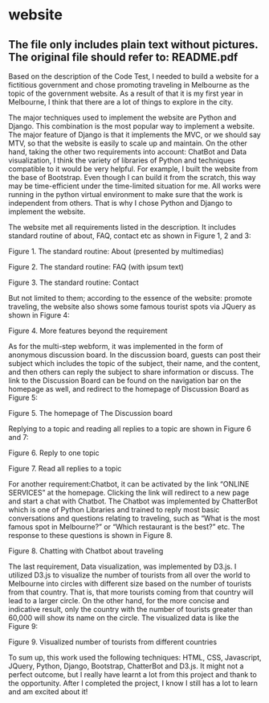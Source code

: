 # website

The file only includes plain text without pictures.<br>
The original file should refer to: README.pdf
---------------------------------------------------------------------------------------------------------------------------------------
Based on the description of the Code Test, I needed to build a website for a fictitious government and chose promoting traveling in Melbourne as the topic of the government website. As a result of that it is my first year in Melbourne, I think that there are a lot of things to explore in the city.

The major techniques used to implement the website are Python and Django. This combination is the most popular way to implement a website. The major feature of Django is that it implements the MVC, or we should say MTV, so that the website is easily to scale up and maintain. On the other hand, taking the other two requirements into account: ChatBot and Data visualization, I think the variety of libraries of Python and techniques compatible to it would be very helpful. For example, I built the website from the base of Bootstrap. Even though I can build it from the scratch, this way may be time-efficient under the time-limited situation for me. All works were running in the python virtual environment to make sure that the work is independent from others. That is why I chose Python and Django to implement the website.

The website met all requirements listed in the description. It includes standard routine of about, FAQ, contact etc as shown in Figure 1, 2 and 3:


 
Figure 1. The standard routine: About (presented by multimedias)
 
Figure 2. The standard routine: FAQ (with ipsum text)


 
Figure 3. The standard routine: Contact

But not limited to them; according to the essence of the website: promote traveling, the website also shows some famous tourist spots via JQuery as shown in Figure 4:
 
Figure 4. More features beyond the requirement

As for the multi-step webform, it was implemented in the form of anonymous discussion board. In the discussion board, guests can post their subject which includes the topic of the subject, their name, and the content, and then others can reply the subject to share information or discuss. The link to the Discussion Board can be found on the navigation bar on the homepage as well, and redirect to the homepage of Discussion Board as Figure 5:

 
Figure 5. The homepage of The Discussion board

Replying to a topic and reading all replies to a topic are shown in Figure 6 and 7:
 
Figure 6. Reply to one topic

 
Figure 7. Read all replies to a topic

For another requirement:Chatbot, it can be activated by the link “ONLINE SERVICES” at the homepage. Clicking the link will redirect to a new page and start a chat with Chatbot. The Chatbot was implemented by ChatterBot which is one of Python Libraries and trained to reply most basic conversations and questions relating to traveling, such as “What is the most famous spot in Melbourne?” or “Which restaurant is the best?” etc. The response to these questions is shown in Figure 8.

 
Figure 8. Chatting with Chatbot about traveling

The last requirement, Data visualization, was implemented by D3.js. I utilized D3.js to visualize the number of tourists from all over the world to Melbourne into circles with different size based on the number of tourists from that country. That is, that more tourists coming from that country will lead to a larger circle. On the other hand, for the more concise and indicative result, only the country with the number of tourists greater than 60,000 will show its name on the circle. The visualized data is like the Figure 9:

 
Figure 9. Visualized number of tourists from different countries 

To sum up, this work used the following techniques: HTML, CSS, Javascript, JQuery, Python, Django, Bootstrap, ChatterBot and D3.js. It might not a perfect outcome, but I really have learnt a lot from this project and thank to the opportunity. After I completed the project, I know I still has a lot to learn and am excited about it!

